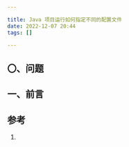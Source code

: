 ```yaml
---

title: Java 项目运行如何指定不同的配置文件
date: 2022-12-07 20:44
tags: []

---
```

## 〇、问题

## 一、前言

<!-- more -->

## 参考
1. 